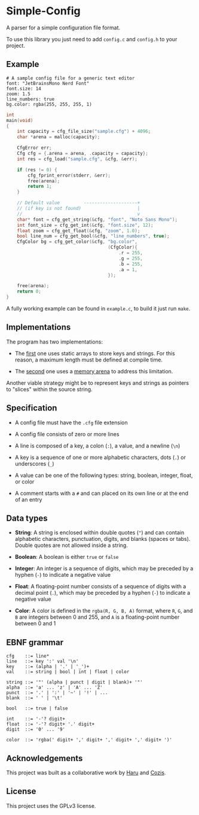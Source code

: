 # Simple-Config

A parser for a simple configuration file format.

To use this library you just need to add `config.c` and `config.h` to your project.

## Example

```
# A sample config file for a generic text editor
font: "JetBrainsMono Nerd Font"
font.size: 14
zoom: 1.5
line_numbers: true
bg.color: rgba(255, 255, 255, 1)
```

```c
int
main(void)
{
    int capacity = cfg_file_size("sample.cfg") + 4096;
    char *arena = malloc(capacity);

    CfgError err;
    Cfg cfg = {.arena = arena, .capacity = capacity};
    int res = cfg_load("sample.cfg", &cfg, &err);

    if (res != 0) {
        cfg_fprint_error(stderr, &err);
        free(arena);
        return 1;
    }

    // Default value         --------------------+
    // (if key is not found)                     |
    //                                           v
    char* font = cfg_get_string(&cfg, "font", "Noto Sans Mono");
    int font_size = cfg_get_int(&cfg, "font.size", 12);
    float zoom = cfg_get_float(&cfg, "zoom", 1.0);
    bool line_num = cfg_get_bool(&cfg, "line_numbers", true);
    CfgColor bg = cfg_get_color(&cfg, "bg.color",
                                      (CfgColor){
                                          .r = 255,
                                          .g = 255,
                                          .b = 255,
                                          .a = 1,
                                      });

    free(arena);
    return 0;
}
```

A fully working example can be found in `example.c`, to build it just run `make`.

## Implementations

The program has two implementations:

-   The [first](https://github.com/0xHaru/Simple-Config/tree/master) one uses static arrays to store keys and strings. For this reason, a maximum length must be defined at compile time.

-   The [second](https://github.com/0xHaru/Simple-Config/tree/arena) one uses a [memory arena](https://www.rfleury.com/p/untangling-lifetimes-the-arena-allocator) to address this limitation.

Another viable strategy might be to represent keys and strings as pointers to "slices" within the source string.

## Specification

-   A config file must have the `.cfg` file extension

-   A config file consists of zero or more lines

-   A line is composed of a key, a colon (`:`), a value, and a newline (`\n`)

-   A key is a sequence of one or more alphabetic characters, dots (`.`) or underscores (`_`)

-   A value can be one of the following types: string, boolean, integer, float, or color

-   A comment starts with a `#` and can placed on its own line or at the end of an entry

## Data types

-   **String**: A string is enclosed within double quotes (`"`) and can contain alphabetic characters, punctuation, digits, and blanks (spaces or tabs). Double quotes are not allowed inside a string.

-   **Boolean**: A boolean is either `true` or `false`

-   **Integer**: An integer is a sequence of digits, which may be preceded by a hyphen (`-`) to indicate a negative value

-   **Float**: A floating-point number consists of a sequence of digits with a decimal point (`.`), which may be preceded by a hyphen (`-`) to indicate a negative value

-   **Color**: A color is defined in the `rgba(R, G, B, A)` format, where `R`, `G`, and `B` are integers between 0 and 255, and `A` is a floating-point number between 0 and 1

## EBNF grammar

```
cfg    ::= line*
line   ::= key ':' val '\n'
key    ::= (alpha | '.' | '_')+
val    ::= string | bool | int | float | color

string ::= '"' (alpha | punct | digit | blank)+ '"'
alpha  ::= 'a' ... 'z' | 'A' ... 'Z'
punct  ::= '.' | ':' | '~' | '!' | ...
blank  ::= ' ' | '\t'

bool   ::= true | false

int    ::= '-'? digit+
float  ::= '-'? digit+ '.' digit+
digit  ::= '0' ... '9'

color  ::= 'rgba(' digit+ ',' digit+ ',' digit+ ',' digit+ ')'
```

## Acknowledgements

This project was built as a collaborative work by [Haru](https://github.com/0xHaru) and [Cozis](https://github.com/cozis).

## License

This project uses the GPLv3 license.
